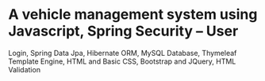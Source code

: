 # A vehicle management system using Javascript, Spring Security – User
Login, Spring Data Jpa, Hibernate ORM, MySQL Database, Thymeleaf
Template Engine, HTML and Basic CSS, Bootstrap and JQuery, HTML
Validation
